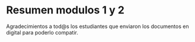 # Resumen modulos 1 y 2

Agradecimientos a tod@s los estudiantes que enviaron los documentos en digital para poderlo compatir.


